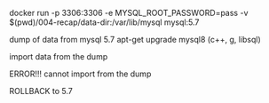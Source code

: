 docker run -p 3306:3306 -e MYSQL_ROOT_PASSWORD=pass -v $(pwd)/004-recap/data-dir:/var/lib/mysql mysql:5.7


dump of data from mysql 5.7
apt-get upgrade mysql8 (c++, g, libsql)

import data from the dump

ERROR!!! cannot import from the dump

ROLLBACK to 5.7


